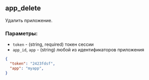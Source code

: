## app_delete
Удалить приложение.

### Параметры:
- ```token``` - (string, required) токен сессии
- ```app_id```, ```app``` - (string) любой из идентификаторов приложения
```json
{
  "token": "2423fdsf",
  "app": "myapp",
}
```

